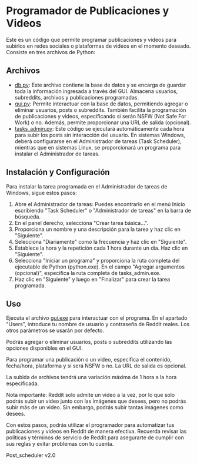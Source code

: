 
# Programador de Publicaciones y Videos

Este es un código que permite programar publicaciones y videos para subirlos en redes sociales o plataformas de videos en el momento deseado. Consiste en tres archivos de Python:

## Archivos

- [db.py](https://github.com/Overdjosed/reddit/blob/master/reddit_scheduler/db.py): Este archivo contiene la base de datos y se encarga de guardar toda la información ingresada a través del GUI. Almacena usuarios, subreddits, archivos y publicaciones programadas.
- [gui.py](https://github.com/Overdjosed/reddit/blob/master/reddit_scheduler/gui.py): Permite interactuar con la base de datos, permitiendo agregar o eliminar usuarios, posts o subreddits. También facilita la programación de publicaciones y videos, especificando si serán NSFW (Not Safe For Work) o no. Además, permite proporcionar una URL de salida (opcional).
- [tasks_admin.py](https://github.com/Overdjosed/reddit/blob/master/reddit_scheduler/tasks_admin.py): Este código se ejecutará automáticamente cada hora para subir los posts sin interacción del usuario. En sistemas Windows, deberá configurarse en el Administrador de tareas (Task Scheduler), mientras que en sistemas Linux, se proporcionará un programa para instalar el Administrador de tareas.

## Instalación y Configuración

Para instalar la tarea programada en el Administrador de tareas de Windows, sigue estos pasos:

1. Abre el Administrador de tareas: Puedes encontrarlo en el menú Inicio escribiendo "Task Scheduler" o "Administrador de tareas" en la barra de búsqueda.
2. En el panel derecho, selecciona "Crear tarea básica...".
3. Proporciona un nombre y una descripción para la tarea y haz clic en "Siguiente".
4. Selecciona "Diariamente" como la frecuencia y haz clic en "Siguiente".
5. Establece la hora y la repetición cada 1 hora durante un día. Haz clic en "Siguiente".
6. Selecciona "Iniciar un programa" y proporciona la ruta completa del ejecutable de Python (python.exe). En el campo "Agregar argumentos (opcional)", especifica la ruta completa de tasks_admin.exe.
7. Haz clic en "Siguiente" y luego en "Finalizar" para crear la tarea programada.

## Uso

Ejecuta el archivo [gui.exe](https://github.com/Overdjosed/reddit/blob/master/reddit_scheduler/gui.py) para interactuar con el programa. En el apartado "Users", introduce tu nombre de usuario y contraseña de Reddit reales. Los otros parámetros se usarán por defecto.

Podrás agregar o eliminar usuarios, posts o subreddits utilizando las opciones disponibles en el GUI.

Para programar una publicación o un video, especifica el contenido, fecha/hora, plataforma y si será NSFW o no. La URL de salida es opcional.

La subida de archivos tendrá una variación máxima de 1 hora a la hora especificada.

Nota importante: Reddit solo admite un video a la vez, por lo que solo podrás subir un video junto con las imágenes que desees, pero no podrás subir más de un video. Sin embargo, podrás subir tantas imágenes como desees.

Con estos pasos, podrás utilizar el programador para automatizar tus publicaciones y videos en Reddit de manera efectiva. Recuerda revisar las políticas y términos de servicio de Reddit para asegurarte de cumplir con sus reglas y evitar problemas con tu cuenta.

Post_scheduler v2.0
